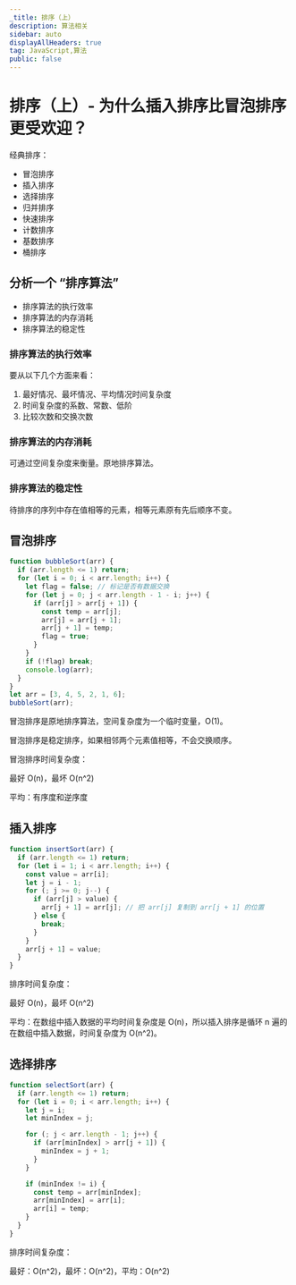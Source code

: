 ```yaml
---
_title: 排序（上）
description: 算法相关
sidebar: auto
displayAllHeaders: true
tag: JavaScript,算法
public: false
---
```


# 排序（上）- 为什么插入排序比冒泡排序更受欢迎？

经典排序：

- 冒泡排序
- 插入排序
- 选择排序
- 归并排序
- 快速排序
- 计数排序
- 基数排序
- 桶排序

## 分析一个 “排序算法”

- 排序算法的执行效率
- 排序算法的内存消耗
- 排序算法的稳定性

### 排序算法的执行效率

要从以下几个方面来看：

1. 最好情况、最坏情况、平均情况时间复杂度
2. 时间复杂度的系数、常数、低阶
3. 比较次数和交换次数

### 排序算法的内存消耗

可通过空间复杂度来衡量。原地排序算法。

### 排序算法的稳定性

待排序的序列中存在值相等的元素，相等元素原有先后顺序不变。

## 冒泡排序

```js
function bubbleSort(arr) {
  if (arr.length <= 1) return;
  for (let i = 0; i < arr.length; i++) {
    let flag = false; // 标记是否有数据交换
    for (let j = 0; j < arr.length - 1 - i; j++) {
      if (arr[j] > arr[j + 1]) {
        const temp = arr[j];
        arr[j] = arr[j + 1];
        arr[j + 1] = temp;
        flag = true;
      }
    }
    if (!flag) break;
    console.log(arr);
  }
}
let arr = [3, 4, 5, 2, 1, 6];
bubbleSort(arr);
```

冒泡排序是原地排序算法，空间复杂度为一个临时变量，O(1)。

冒泡排序是稳定排序，如果相邻两个元素值相等，不会交换顺序。

冒泡排序时间复杂度：

最好 O(n)，最坏 O(n^2)

平均：有序度和逆序度

## 插入排序

```js
function insertSort(arr) {
  if (arr.length <= 1) return;
  for (let i = 1; i < arr.length; i++) {
    const value = arr[i];
    let j = i - 1;
    for (; j >= 0; j--) {
      if (arr[j] > value) {
        arr[j + 1] = arr[j]; // 把 arr[j] 复制到 arr[j + 1] 的位置
      } else {
        break;
      }
    }
    arr[j + 1] = value;
  }
}
```

排序时间复杂度：

最好 O(n)，最坏 O(n^2)

平均：在数组中插入数据的平均时间复杂度是 O(n)，所以插入排序是循环 n 遍的在数组中插入数据，时间复杂度为 O(n^2)。

## 选择排序

```js
function selectSort(arr) {
  if (arr.length <= 1) return;
  for (let i = 0; i < arr.length; i++) {
    let j = i;
    let minIndex = j;

    for (; j < arr.length - 1; j++) {
      if (arr[minIndex] > arr[j + 1]) {
        minIndex = j + 1;
      }
    }

    if (minIndex != i) {
      const temp = arr[minIndex];
      arr[minIndex] = arr[i];
      arr[i] = temp;
    }
  }
}
```

排序时间复杂度：

最好：O(n^2)，最坏：O(n^2)，平均：O(n^2)

